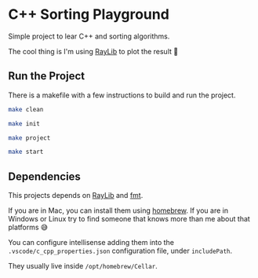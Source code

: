 # C++ Sorting Playground

Simple project to lear C++ and sorting algorithms.

The cool thing is I'm using [RayLib](https://www.raylib.com/index.html) to plot the result 🙂

## Run the Project

There is a makefile with a few instructions to build and run the project.

```bash
make clean

make init

make project

make start
```

## Dependencies

This projects depends on [RayLib](https://www.raylib.com/index.html) and [fmt](https://fmt.dev/latest/index.html).

If you are in Mac, you can install them using [homebrew](https://brew.sh/). If you are in Windows or Linux try to find someone that knows more than me about that platforms 😅

You can configure intellisense adding them into the `.vscode/c_cpp_properties.json` configuration file, under `includePath`.

They usually live inside `/opt/homebrew/Cellar`.
